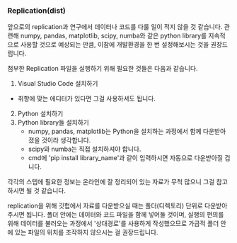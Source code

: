 ### Replication(dist)

<Setup>
앞으로의 replication과 연구에서 데이터나 코드를 다룰 일이 적지 않을 것 같습니다. 관련해 numpy, pandas, matplotlib, scipy, numba와 같은 python library를 지속적으로 사용할 것으로 예상되는 만큼, 이참에 개발환경을 한 번 설정해보시는 것을 권장드립니다.

첨부한 Replication 파일을 실행하기 위해 필요한 것들은 다음과 같습니다.

1. Visual Studio Code 설치하기
- 취향에 맞는 에디터가 있다면 그걸 사용하셔도 됩니다.
2. Python 설치하기
3. Python library들 설치하기
    - numpy, pandas, matplotlib는 Python을 설치하는 과정에서 함께 다운받아졌을 것이라 생각합니다.
    - scipy와 numba는 직접 설치하셔야 합니다.
    - cmd에 'pip install library_name'과 같이 입력하시면 자동으로 다운받아질 겁니다.

각각의 스텝에 필요한 정보는 온라인에 잘 정리되어 있는 자료가 무척 많으니 그걸 참고하시면 될 것 같습니다.

<Replication>
replication을 위해 깃헙에서 자료를 다운받으실 때는 폴더(디렉토리) 단위로 다운받아주시면 됩니다. 폴더 안에는 데이터와 코드 파일을 함께 넣어둘 것이며, 실행의 편의를 위해 데이터를 불러오는 과정에서 '상대경로'를 사용하게 작성했으므로 가급적 폴더 안에 있는 파일의 위치를 조작하지 않으시는 걸 권장드립니다.